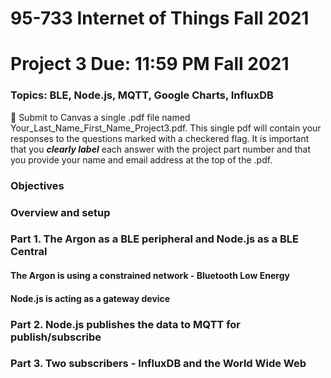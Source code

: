 
# 95-733 Internet of Things Fall 2021

# Project 3 Due: 11:59 PM Fall 2021

### Topics: BLE, Node.js, MQTT, Google Charts, InfluxDB

:checkered_flag: Submit to Canvas a single .pdf file named Your_Last_Name_First_Name_Project3.pdf. This single pdf will contain your responses to the questions marked with a checkered flag. It is important that you ***clearly label*** each answer with the project part number and that you provide your name and email address at the top of the .pdf.

### Objectives

### Overview and setup

### Part 1. The Argon as a BLE peripheral and Node.js as a BLE Central

#### The Argon is using a constrained network - Bluetooth Low Energy

#### Node.js is acting as a gateway device

### Part 2. Node.js publishes the data to MQTT for publish/subscribe

### Part 3. Two subscribers - InfluxDB and the World Wide Web
